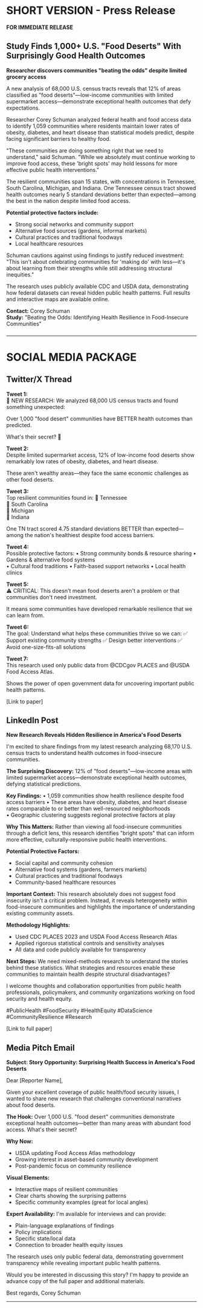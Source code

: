 # SHORT VERSION - Press Release

**FOR IMMEDIATE RELEASE**

## Study Finds 1,000+ U.S. "Food Deserts" With Surprisingly Good Health Outcomes

**Researcher discovers communities "beating the odds" despite limited grocery access**

A new analysis of 68,000 U.S. census tracts reveals that 12% of areas classified as "food deserts"—low-income communities with limited supermarket access—demonstrate exceptional health outcomes that defy expectations.

Researcher Corey Schuman analyzed federal health and food access data to identify 1,059 communities where residents maintain lower rates of obesity, diabetes, and heart disease than statistical models predict, despite facing significant barriers to healthy food.

"These communities are doing something right that we need to understand," said Schuman. "While we absolutely must continue working to improve food access, these 'bright spots' may hold lessons for more effective public health interventions."

The resilient communities span 15 states, with concentrations in Tennessee, South Carolina, Michigan, and Indiana. One Tennessee census tract showed health outcomes nearly 5 standard deviations better than expected—among the best in the nation despite limited food access.

**Potential protective factors include:**
- Strong social networks and community support
- Alternative food sources (gardens, informal markets)  
- Cultural practices and traditional foodways
- Local healthcare resources

Schuman cautions against using findings to justify reduced investment: "This isn't about celebrating communities for 'making do' with less—it's about learning from their strengths while still addressing structural inequities."

The research uses publicly available CDC and USDA data, demonstrating how federal datasets can reveal hidden public health patterns. Full results and interactive maps are available online.

**Contact:** Corey Schuman  
**Study:** "Beating the Odds: Identifying Health Resilience in Food-Insecure Communities"

###

---

# SOCIAL MEDIA PACKAGE

## Twitter/X Thread

**Tweet 1:**  
🔬 NEW RESEARCH: We analyzed 68,000 US census tracts and found something unexpected:

Over 1,000 "food desert" communities have BETTER health outcomes than predicted. 

What's their secret? 🧵

**Tweet 2:**  
Despite limited supermarket access, 12% of low-income food deserts show remarkably low rates of obesity, diabetes, and heart disease.

These aren't wealthy areas—they face the same economic challenges as other food deserts.

**Tweet 3:**  
Top resilient communities found in:
📍 Tennessee  
📍 South Carolina  
📍 Michigan  
📍 Indiana

One TN tract scored 4.75 standard deviations BETTER than expected—among the nation's healthiest despite food access barriers.

**Tweet 4:**  
Possible protective factors:
• Strong community bonds & resource sharing
• Gardens & alternative food systems  
• Cultural food traditions
• Faith-based support networks
• Local health clinics

**Tweet 5:**  
⚠️ CRITICAL: This doesn't mean food deserts aren't a problem or that communities don't need investment.

It means some communities have developed remarkable resilience that we can learn from.

**Tweet 6:**  
The goal: Understand what helps these communities thrive so we can:
✅ Support existing community strengths
✅ Design better interventions
✅ Avoid one-size-fits-all solutions

**Tweet 7:**  
This research used only public data from @CDCgov PLACES and @USDA Food Access Atlas.

Shows the power of open government data for uncovering important public health patterns.

[Link to paper]

## LinkedIn Post

**New Research Reveals Hidden Resilience in America's Food Deserts**

I'm excited to share findings from my latest research analyzing 68,170 U.S. census tracts to understand health outcomes in food-insecure communities.

**The Surprising Discovery:** 12% of "food deserts"—low-income areas with limited supermarket access—demonstrate exceptional health outcomes, defying statistical predictions.

**Key Findings:**
• 1,059 communities show health resilience despite food access barriers
• These areas have obesity, diabetes, and heart disease rates comparable to or better than well-resourced neighborhoods  
• Geographic clustering suggests regional protective factors at play

**Why This Matters:**
Rather than viewing all food-insecure communities through a deficit lens, this research identifies "bright spots" that can inform more effective, culturally-responsive public health interventions.

**Potential Protective Factors:**
- Social capital and community cohesion
- Alternative food systems (gardens, farmers markets)
- Cultural practices and traditional foodways
- Community-based healthcare resources

**Important Context:**
This research absolutely does not suggest food insecurity isn't a critical problem. Instead, it reveals heterogeneity within food-insecure communities and highlights the importance of understanding existing community assets.

**Methodology Highlights:**
- Used CDC PLACES 2023 and USDA Food Access Research Atlas
- Applied rigorous statistical controls and sensitivity analyses
- All data and code publicly available for transparency

**Next Steps:**
We need mixed-methods research to understand the stories behind these statistics. What strategies and resources enable these communities to maintain health despite structural disadvantages?

I welcome thoughts and collaboration opportunities from public health professionals, policymakers, and community organizations working on food security and health equity.

#PublicHealth #FoodSecurity #HealthEquity #DataScience #CommunityResilience #Research

[Link to full paper]

## Media Pitch Email

**Subject: Story Opportunity: Surprising Health Success in America's Food Deserts**

Dear [Reporter Name],

Given your excellent coverage of public health/food security issues, I wanted to share new research that challenges conventional narratives about food deserts.

**The Hook:** Over 1,000 U.S. "food desert" communities demonstrate exceptional health outcomes—better than many areas with abundant food access. What's their secret?

**Why Now:**
- USDA updating Food Access Atlas methodology
- Growing interest in asset-based community development
- Post-pandemic focus on community resilience

**Visual Elements:**
- Interactive maps of resilient communities
- Clear charts showing the surprising patterns
- Specific community examples (great for local angles)

**Expert Availability:**
I'm available for interviews and can provide:
- Plain-language explanations of findings
- Policy implications
- Specific state/local data
- Connection to broader health equity issues

The research uses only public federal data, demonstrating government transparency while revealing important public health patterns.

Would you be interested in discussing this story? I'm happy to provide an advance copy of the full paper and additional materials.

Best regards,
Corey Schuman

---